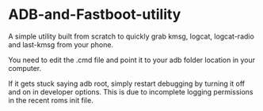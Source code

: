 # ADB-and-Fastboot-utility

A simple utility built from scratch to quickly grab kmsg, logcat, logcat-radio and last-kmsg from your phone.

You need to edit the .cmd file and point it to your adb folder location in your computer.

If it gets stuck saying adb root, simply restart debugging by turning it off and on in developer options. This is due to incomplete logging permissions in the recent roms init file.
